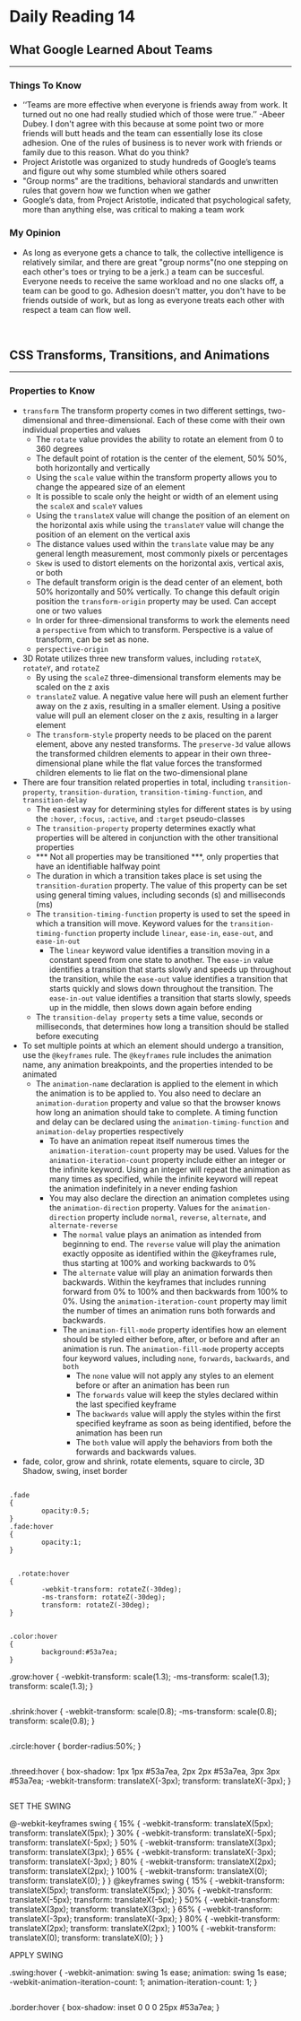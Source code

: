 # Daily Reading 14
## What Google Learned About Teams
<hr>

### Things To Know
- ‘‘Teams are more effective when everyone is friends away from work. It turned out no one had really studied which of those were true.’’ -Abeer Dubey. I don't agree with this because at some point two or more friends will butt heads and the team can essentially lose its close adhesion. One of the rules of business is to never work with friends or family due to this reason. What do you think?
- Project Aristotle was organized to study hundreds of Google’s teams and figure out why some stumbled while others soared
- "Group norms" are the traditions, behavioral standards and unwritten rules that govern how we function when we gather
- Google’s data, from Project Aristotle, indicated that psychological safety, more than anything else, was critical to making a team work

### My Opinion 
- As long as everyone gets a chance to talk, the collective intelligence is relatively similar, and there are great "group norms"(no one stepping on each other's toes or trying to be a jerk.) a team can be succesful. Everyone needs to receive the same workload and no one slacks off, a team can be good to go. Adhesion doesn't matter, you don't have to be friends outside of work, but as long as everyone treats each other with respect a team can flow well.

<br>

## CSS Transforms, Transitions, and Animations
<hr>

### Properties to Know
- `transform` The transform property comes in two different settings, two-dimensional and three-dimensional. Each of these come with their own individual properties and values
  - The `rotate` value provides the ability to rotate an element from 0 to 360 degrees
  - The default point of rotation is the center of the element, 50% 50%, both horizontally and vertically
  - Using the `scale` value within the transform property allows you to change the appeared size of an element
  - It is possible to scale only the height or width of an element using the `scaleX` and `scaleY` values
  - Using the `translateX` value will change the position of an element on the horizontal axis while using the `translateY` value will change the position of an element on the vertical axis
  - The distance values used within the `translate` value may be any general length measurement, most commonly pixels or percentages
  - `Skew` is used to distort elements on the horizontal axis, vertical axis, or both
  - The default transform origin is the dead center of an element, both 50% horizontally and 50% vertically. To change this default origin position the `transform-origin` property may be used. Can accept one or two values
  - In order for three-dimensional transforms to work the elements need a `perspective` from which to transform. Perspective is a value of transform, can be set as none.
  - `perspective-origin`
- 3D Rotate utilizes three new transform values, including `rotateX`, `rotateY`, and `rotateZ`
  - By using the `scaleZ` three-dimensional transform elements may be scaled on the z axis
  - `translateZ` value. A negative value here will push an element further away on the z axis, resulting in a smaller element. Using a positive value will pull an element closer on the z axis, resulting in a larger element
  - The `transform-style` property needs to be placed on the parent element, above any nested transforms. The `preserve-3d` value allows the transformed children elements to appear in their own three-dimensional plane while the flat value forces the transformed children elements to lie flat on the two-dimensional plane
- There are four transition related properties in total, including `transition-property`, `transition-duration`, `transition-timing-function`, and `transition-delay`
  - The easiest way for determining styles for different states is by using the `:hover`, `:focus`, `:active`, and `:target` pseudo-classes
  - The `transition-property` property determines exactly what properties will be altered in conjunction with the other transitional properties
  - *** Not all properties may be transitioned ***, only properties that have an identifiable halfway point
  - The duration in which a transition takes place is set using the `transition-duration` property. The value of this property can be set using general timing values, including seconds (s) and milliseconds (ms)
  - The `transition-timing-function` property is used to set the speed in which a transition will move. Keyword values for the `transition-timing-function` property include `linear`, `ease-in`, `ease-out`, and `ease-in-out`
    - The `linear` keyword value identifies a transition moving in a constant speed from one state to another. The `ease-in` value identifies a transition that starts slowly and speeds up throughout the transition, while the `ease-out` value identifies a transition that starts quickly and slows down throughout the transition. The `ease-in-out` value identifies a transition that starts slowly, speeds up in the middle, then slows down again before ending
  - The `transition-delay property` sets a time value, seconds or milliseconds, that determines how long a transition should be stalled before executing
- To set multiple points at which an element should undergo a transition, use the `@keyframes` rule. The `@keyframes` rule includes the animation name, any animation breakpoints, and the properties intended to be animated
  - The `animation-name` declaration is applied to the element in which the animation is to be applied to. You also need to declare an `animation-duration` property and value so that the browser knows how long an animation should take to complete. A timing function and delay can be declared using the `animation-timing-function` and `animation-delay` properties respectively
    - To have an animation repeat itself numerous times the `animation-iteration-count` property may be used. Values for the `animation-iteration-count` property include either an integer or the infinite keyword. Using an integer will repeat the animation as many times as specified, while the infinite keyword will repeat the animation indefinitely in a never ending fashion
    - You may also declare the direction an animation completes using the `animation-direction` property. Values for the `animation-direction` property include `normal`, `reverse`, `alternate`, and `alternate-reverse`
      - The `normal` value plays an animation as intended from beginning to end. The `reverse` value will play the animation exactly opposite as identified within the @keyframes rule, thus starting at 100% and working backwards to 0%
      - The `alternate` value will play an animation forwards then backwards. Within the keyframes that includes running forward from 0% to 100% and then backwards from 100% to 0%. Using the `animation-iteration-count` property may limit the number of times an animation runs both forwards and backwards.
      - The `animation-fill-mode` property identifies how an element should be styled either before, after, or before and after an animation is run. The `animation-fill-mode` property accepts four keyword values, including `none`, `forwards`, `backwards`, and `both`
        - The `none` value will not apply any styles to an element before or after an animation has been run
        - The `forwards` value will keep the styles declared within the last specified keyframe
        - The `backwards` value will apply the styles within the first specified keyframe as soon as being identified, before the animation has been run
        - The `both` value will apply the behaviors from both the forwards and backwards values.
- fade, color, grow and shrink, rotate elements, square to circle, 3D Shadow, swing, inset border

```

.fade
{
        opacity:0.5;
}
.fade:hover
{
        opacity:1;
}

```
```

  .rotate:hover
{
        -webkit-transform: rotateZ(-30deg);
        -ms-transform: rotateZ(-30deg);
        transform: rotateZ(-30deg);
}

```
```

.color:hover
{
        background:#53a7ea;
}

```

.grow:hover
{
        -webkit-transform: scale(1.3);
        -ms-transform: scale(1.3);
        transform: scale(1.3);
}

```
```

.shrink:hover
{
        -webkit-transform: scale(0.8);
        -ms-transform: scale(0.8);
        transform: scale(0.8);
}

```
```

.circle:hover
{
        border-radius:50%;
}

```
```

.threed:hover
{
        box-shadow:
                1px 1px #53a7ea,
                2px 2px #53a7ea,
                3px 3px #53a7ea;
        -webkit-transform: translateX(-3px);
        transform: translateX(-3px);
}

```
```

SET THE SWING

@-webkit-keyframes swing
{
    15%
    {
        -webkit-transform: translateX(5px);
        transform: translateX(5px);
    }
    30%
    {
        -webkit-transform: translateX(-5px);
       transform: translateX(-5px);
    } 
    50%
    {
        -webkit-transform: translateX(3px);
        transform: translateX(3px);
    }
    65%
    {
        -webkit-transform: translateX(-3px);
        transform: translateX(-3px);
    }
    80%
    {
        -webkit-transform: translateX(2px);
        transform: translateX(2px);
    }
    100%
    {
        -webkit-transform: translateX(0);
        transform: translateX(0);
    }
}
@keyframes swing
{
    15%
    {
        -webkit-transform: translateX(5px);
        transform: translateX(5px);
    }
    30%
    {
        -webkit-transform: translateX(-5px);
        transform: translateX(-5px);
    }
    50%
    {
        -webkit-transform: translateX(3px);
        transform: translateX(3px);
    }
    65%
    {
        -webkit-transform: translateX(-3px);
        transform: translateX(-3px);
    }
    80%
    {
        -webkit-transform: translateX(2px);
        transform: translateX(2px);
    }
    100%
    {
        -webkit-transform: translateX(0);
        transform: translateX(0);
    }
}

APPLY SWING

.swing:hover
{
        -webkit-animation: swing 1s ease;
        animation: swing 1s ease;
        -webkit-animation-iteration-count: 1;
        animation-iteration-count: 1;
}

```
```

.border:hover
{
        box-shadow: inset 0 0 0 25px #53a7ea;
}

```

